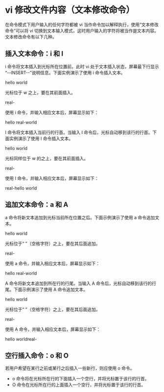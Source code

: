 # vi 修改文件内容（文本修改命令）

在命令模式下用户输入的任何字符都被 vi 当作命令加以解释执行，使用“文本修改命令”可以将 vi 切换到文本输入模式，这时用户输入的字符将被当作是文本内容。文本修改命令有以下几种。

## 插入文本命令：i 和 I

i 命令将文本插入到光标所在位置前。此时 vi 处于文本插入状态，屏幕最下行显示 “--INSERT--”说明信息。下面实例演示了使用 i 命令插入文本。

hello world

光标位于 w 之上，要在其前面插入。

real-

使用 i 命令，并输入相应文本后，屏幕显示如下：

hello real-world

I 命令将文本插入当前行的行首。当输入 I 命令后，光标自动移到该行的行首。下面实例演示了使用 I 命令插入文本。

hello world

光标同样位于 w 的之上，要在其前面插入。

real-

使用 I 命令，并输入相应文本后，屏幕显示如下：

real-hello world

## 追加文本命令：a 和 A

a 命令将新文本追加到光标当前所在位置之后。下面示例演示了使用 a 命令追加文本。

hello world

光标位于“ ”（空格字符）之上，要在其后面追加。

real-

使用 a 命令，并输入相应文本后，屏幕显示如下：

hello real-world

A 命令将新文本追加到所在行的行尾。当输入 A 命令后，光标自动移到该行的行尾。下面示例演示了使用 A 命令追加文本。

hello world

光标位于“ ”（空格字符）之上，要在其后面追加。

real-

使用 A 命令，并输入相应文本后，屏幕显示如下：

hello worldreal- 

## 空行插入命令：o 和 O

若用户希望在某行之前或某行之后插入一些新行，则应使用 o 命令。

*   o 命令将在光标所在行的下面插入一个空行，并将光标置于该行的行首。
*   O 命令在光标所在行的上面插入一个空行，并将光标置于该行的行首。